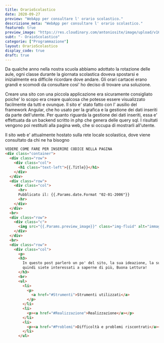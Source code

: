 ```yaml
---
title: OrarioScolastico
date: 2020-09-27
preview: "WebApp per consultare l' orario scolastico."
descrizione_meta: "WebApp per consultare l' orario scolastico."
featured: true
preview_image: "https://res.cloudinary.com/antoniosite/image/upload/v1600588849/Immagini_post/OrarioScolastico_bsr7o4.png"
subt: "- OraioScolastico"
categorie: ["Programmazione"]
layout: OrarioScolastico
display_code: true
draft: true
---
```


Da qualche anno nella nostra scuola abbiamo adottato la rotazione delle aule, ogni classe durante la giornata scolastica doveva spostarsi e inizialmente era difficile ricordare dove andare. Gli orari cartacei erano grandi e scomodi da consultare cosi' ho deciso di trovare una soluzione.

Creare una sito con una piccola applicazione era sicuramente consigliato poiche' lo scopo era creare qualcosa che potesse essere visualizzato facilmente da tutti e ovunque. Il sito e' stato fatto con l' ausilio del framework Angular, che ho usato per la grafica e la gestione dei dati inseriti da parte dell'utente. Per quanto riguarda la gestione dei dati inseriti, essa e' effettuata da un backend scritto in php che genera delle query sql. I risultati vengono poi restituiti alla pagina web, che si occupa di mostrarli all'utente.

Il sito web e' attualmente hostato sulla rete locale scolastica, dove viene consultato da chi ne ha bisogno

```html
VEDERE COME FARE PER INSERIRE CODICE NELLA PAGINA
<div class="container">
  <div class="row">
    <div class="col">
      <h1 class="text-left">{{.Title}}</h1>
    </div>
  </div>
  <div class="row">
    <div class="col">
      <hr>
      Pubblicato il: {{.Params.date.Format "02-01-2006"}}
      <hr>
    </div>
  </div>
  <br>
  <div class="row">
    <div class="c">
      <img src="{{.Params.preview_image}}" class="img-fluid" alt="immagine {{.Title}}">
    </div>
  </div>
  <br>
  <div class="row">
    <div class="col">
      <p>
      <h3>
        In questo post parlerò un po' del sito, la sua ideazione, la sua creazione e delle le teconologie utilizzate. Se
        quindi siete interessati a saperne di più, Buona Lettura!
      </h3>
      <br>
      <ul>
        <li>
          <p>
            <a href="#Strumenti">Strumenti utilizzati</a>
          </p>
        </li>
        <li>
          <p><a href="#Realizzazione">Realizzazione</a></p>
        </li>
        <li>
          <p><a href="#Problemi">Difficoltà e problemi riscontrati</a></p>
        </li>
      </ul>
```
